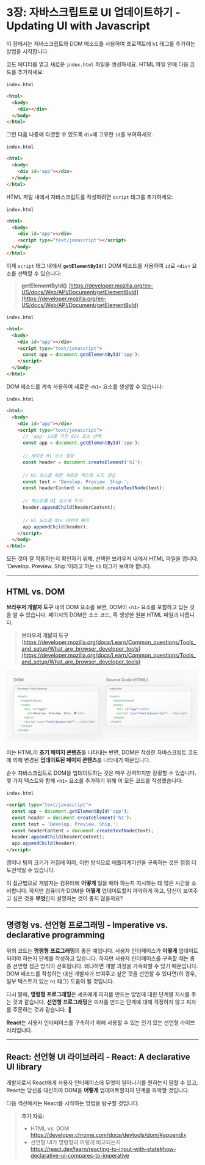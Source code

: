 # 3장: 자바스크립트로 UI 업데이트하기 - Updating UI with Javascript


이 장에서는 자바스크립트와 DOM 메소드를 사용하여 프로젝트에 `h1` 태그를 추가하는 방법을 시작합니다.

코드 에디터를 열고 새로운 `index.html` 파일을 생성하세요. HTML 파일 안에 다음 코드를 추가하세요:

`index.html`

```html
<html>
  <body>
    <div></div>
  </body>
</html>
```

그런 다음 나중에 타겟할 수 있도록 `div`에 고유한 `id`를 부여하세요.

`index.html`

```html
<html>
  <body>
    <div id="app"></div>
  </body>
</html>
```

HTML 파일 내에서 자바스크립트를 작성하려면 `script` 태그를 추가하세요:

`index.html`

```html
<html>
  <body>
    <div id="app"></div>
    <script type="text/javascript"></script>
  </body>
</html>
```

이제 `script` 태그 내에서 **`getElementById()`** DOM 메소드를 사용하여 `id`로 `<div>` 요소를 선택할 수 있습니다:
> **getElementById()**
> [https://developer.mozilla.org/en-US/docs/Web/API/Document/getElementById](https://developer.mozilla.org/en-US/docs/Web/API/Document/getElementById)

`index.html`

```html
<html>
  <body>
    <div id="app"></div>
    <script type="text/javascript">
      const app = document.getElementById('app');
    </script>
  </body>
</html>
```

DOM 메소드를 계속 사용하여 새로운 `<h1>` 요소를 생성할 수 있습니다:

`index.html`

```html
<html>
  <body>
    <div id="app"></div>
    <script type="text/javascript">
      // 'app' id를 가진 div 요소 선택
      const app = document.getElementById('app');
 
      // 새로운 H1 요소 생성
      const header = document.createElement('h1');
 
      // H1 요소를 위한 새로운 텍스트 노드 생성
      const text = 'Develop. Preview. Ship.';
      const headerContent = document.createTextNode(text);
 
      // 텍스트를 H1 요소에 추가
      header.appendChild(headerContent);
 
      // H1 요소를 div 내부에 배치
      app.appendChild(header);
    </script>
  </body>
</html>
```

모든 것이 잘 작동하는지 확인하기 위해, 선택한 브라우저 내에서 HTML 파일을 엽니다. 'Develop. Preview. Ship.'이라고 하는 `h1` 태그가 보여야 합니다.

---

## HTML vs. DOM

**브라우저 개발자 도구** 내의 DOM 요소를 보면, DOM이 `<h1>` 요소를 포함하고 있는 것을 알 수 있습니다. 페이지의 DOM은 소스 코드, 즉 생성한 원본 HTML 파일과 다릅니다.
> **브라우저 개발자 도구**
> [https://developer.mozilla.org/docs/Learn/Common_questions/Tools_and_setup/What_are_browser_developer_tools](https://developer.mozilla.org/docs/Learn/Common_questions/Tools_and_setup/What_are_browser_developer_tools)

![/assets/React_Foundations/image_url__2Flearn_2Flight_2Flea_11f6cb47b6c846939.png](/assets/React_Foundations/image_url__2Flearn_2Flight_2Flea_11f6cb47b6c846939.png)

이는 HTML이 **초기 페이지 콘텐츠**를 나타내는 반면, DOM은 작성한 자바스크립트 코드에 의해 변경된 **업데이트된 페이지 콘텐츠**를 나타내기 때문입니다.

순수 자바스크립트로 DOM을 업데이트하는 것은 매우 강력하지만 장황할 수 있습니다. 몇 가지 텍스트와 함께 `<h1>` 요소를 추가하기 위해 이 모든 코드를 작성했습니다:

`index.html`

```html
<script type="text/javascript">
  const app = document.getElementById('app');
  const header = document.createElement('h1');
  const text = 'Develop. Preview. Ship.';
  const headerContent = document.createTextNode(text);
  header.appendChild(headerContent);
  app.appendChild(header);
</script>
```

앱이나 팀의 크기가 커짐에 따라, 이런 방식으로 애플리케이션을 구축하는 것은 점점 더 도전적일 수 있습니다.

이 접근법으로 개발자는 컴퓨터에 **어떻게** 일을 해야 하는지 지시하는 데 많은 시간을 소비합니다. 하지만 컴퓨터가 DOM을 **어떻게** 업데이트할지 파악하게 하고, 당신이 보여주고 싶은 것을 **무엇**인지 설명하는 것이 좋지 않을까요?

---

## 명령형 vs. 선언형 프로그래밍 - Imperative vs. declarative programming

위의 코드는 **명령형** **프로그래밍**의 좋은 예입니다. 사용자 인터페이스가 **어떻게** 업데이트되어야 하는지 단계를 작성하고 있습니다. 하지만 사용자 인터페이스를 구축할 때는 종종 선언형 접근 방식이 선호됩니다. 왜냐하면 개발 과정을 가속화할 수 있기 때문입니다. DOM 메소드를 작성하는 대신 개발자가 보여주고 싶은 것을 선언할 수 있다면(이 경우, 일부 텍스트가 있는 `h1` 태그) 도움이 될 것입니다.

다시 말해, **명령형 프로그래밍**은 셰프에게 피자를 만드는 방법에 대한 단계별 지시를 주는 것과 같습니다. **선언형 프로그래밍**은 피자를 만드는 단계에 대해 걱정하지 않고 피자를 주문하는 것과 같습니다. 🍕

**React**는 사용자 인터페이스를 구축하기 위해 사용할 수 있는 인기 있는 선언형 라이브러리입니다.

---

## React: 선언형 UI 라이브러리 - React: A declarative UI library

개발자로서 React에게 사용자 인터페이스에 무엇이 일어나기를 원하는지 말할 수 있고, React는 당신을 대신하여 DOM을 **어떻게** 업데이트할지의 단계를 파악할 것입니다.

다음 섹션에서는 React를 시작하는 방법을 탐구할 것입니다.

> **추가 자료:**
> 
> - HTML vs. DOM
> https://developer.chrome.com/docs/devtools/dom/#appendix
> - 선언형 UI가 명령형과 어떻게 비교되는지
> https://react.dev/learn/reacting-to-input-with-state#how-declarative-ui-compares-to-imperative